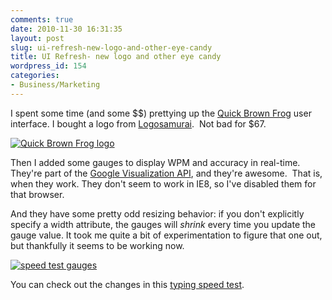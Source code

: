 ```yaml
---
comments: true
date: 2010-11-30 16:31:35
layout: post
slug: ui-refresh-new-logo-and-other-eye-candy
title: UI Refresh- new logo and other eye candy
wordpress_id: 154
categories:
- Business/Marketing
---
```


I spent some time (and some $$) prettying up the [Quick Brown Frog](http://www.quickbrownfrog.com) user interface. I bought a logo from [Logosamurai](http://www.logosamurai.com/).  Not bad for $67.

[![Quick Brown Frog logo](http://quickbrownfrog.files.wordpress.com/2010/11/alternat-edit.jpg)](http://quickbrownfrog.files.wordpress.com/2010/11/alternat-edit.jpg)

Then I added some gauges to display WPM and accuracy in real-time. They're part of the [Google Visualization API](http://code.google.com/apis/visualization/documentation/gadgetgallery.html), and they're awesome.  That is, when they work. They don't seem to work in IE8, so I've disabled them for that browser.

And they have some pretty odd resizing behavior: if you don't explicitly specify a width attribute, the gauges will _shrink_ every time you update the gauge value. It took me quite a bit of experimentation to figure that one out, but thankfully it seems to be working now.


[![speed test gauges](http://quickbrownfrog.files.wordpress.com/2010/11/gauges.png?w=300)](http://quickbrownfrog.files.wordpress.com/2010/11/gauges.png)


You can check out the changes in this [typing speed test](http://www.quickbrownfrog.com/#!speedTest:).
